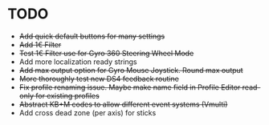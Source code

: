 # TODO

* ~~Add quick default buttons for many settings~~
* ~~Add 1€ Filter~~
* ~~Test 1€ Filter use for Gyro 360 Steering Wheel Mode~~
* Add more localization ready strings
* ~~Add max output option for Gyro Mouse Joystick. Round max output~~
* ~~More thoroughly test new DS4 feedback routine~~
* ~~Fix profile renaming issue. Maybe make name field in Profile Editor read-only for existing profiles~~
* ~~Abstract KB+M codes to allow different event systems (Vmulti)~~
* Add cross dead zone (per axis) for sticks
